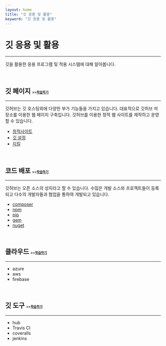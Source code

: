```yaml
---
layout: home
title: "깃 응용 및 활용"
keyword: "깃 응용 및 활용"
---
```


# 깃 응용 및 활용
---
깃을 활용한 응용 프로그램 및 적용 시스템에 대해 알아봅니다.  

<br>

<h2>깃 페이지
    <small style="font-size: 0.5em;">>><a href="gitpage">학습하기</a></small>
</h2>
<hr>
깃허브는 깃 호스팅외에 다양한 부가 기능들을 가지고 있습니다. 대표적으로 깃허브 저장소를 이용한 웹 페이지 구축입니다. 깃허브를 이용한 정적 웹 사이트를 제작하고 운영할 수 있습니다.

* [정적사이트](/gitpage/static)
* [깃 설정](/gitpage/setting)
* [지킬](/gitpage/jekyll)

<br>

<h2>코드 배포
    <small style="font-size: 0.5em;">>><a href="packages">학습하기</a></small>
</h2>
<hr>
깃허브는 오픈 소스의 성지라고 할 수 있습니다. 수많은 개발 소스와 프로젝트들이 등록되고 다수의 개발자들과 협업을 통하여 개발되고 있습니다.  

* [composer](packages/composer)
* [npm](packages/npm)
* [pip](packages/pip)
* [gem](packages/gem)
* [nuget](packages/nuget)

<br>

<h2>클라우드
    <small style="font-size: 0.5em;">>><a href="#">학습하기</a></small>
</h2>
<hr>

* azure
* aws
* firebase

<br>

<h2>깃 도구
    <small style="font-size: 0.5em;">>><a href="#">학습하기</a></small>
</h2>
<hr>

* hub
* Travis CI
* coveralls
* jenkins

<br><br>